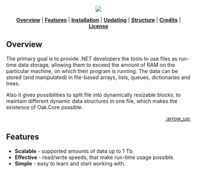 <p align="center">
<a name="top" href="https://github.com/Skyne98/Oak"><img src="http://i.imgur.com/b6U8C1T.png"></a>
</p>

<p align="center">
<b><a href="#overview">Overview</a></b>
|
<b><a href="#features">Features</a></b>
|
<b><a href="#installation">Installation</a></b>
|
<b><a href="#updating">Updating</a></b>
|
<b><a href="#structure">Structure</a></b>
|
<b><a href="#credits">Credits</a></b>
|
<b><a href="#license">License</a></b>
</p>


## Overview

The primary goal is to provide .NET developers the tools to use files as run-time data storage, allowing them to exceed the amount of RAM on the particular machine, on which their program is running. The data can be stored (and manipulated) in file-based arrays, lists, queues, dictionaries and trees.

Also it gives possibilities to split file into dynamically resizable blocks, to maintain different dynamic data structures in one file, which makes the existence of Oak.Core possible.

<p align="right"><a href="#top">:arrow_up:</a></p>

## Features

- **Scalable** - supported amounts of data up to 1 Tb.
- **Effective** - read/write speeds, that make run-time usage possible.
- **Simple** - easy to learn and start working with.
